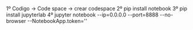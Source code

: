1º Codigo -> Code space -> crear codespace 2º pip install notebook 3º pip install jupyterlab 4º jupyter notebook --ip=0.0.0.0 --port=8888 --no-browser --NotebookApp.token=''

